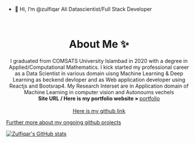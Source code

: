 - 👋 Hi, I’m @zulfiqar Ali Datascientist/Full Stack Developer

<!-- PROJECT LOGO -->
<br />
<p align="center">
  <h1 align="center">About Me ✨</h1>

  <p align="center">
    I graduated from COMSATS University Islambad in 2020 with a degree in Applied/Computational Mathematics. I kick started my professional career as a Data Scientist in various domain uisng Machine Learning & Deep Learning  as beckend devloper and as Web application developer using Reactjs and Bootsrap4.
  My Research Interset are in Application domain of Machine Learning in computer vision and Autonoums vechels
    <br />
    <strong>Site URL / Here is my portfolio website » </strong>
    <a href="https://zulfiqarali-portfolio-website.netlify.app/">portfolio</a>
    <br />
    <br />
    <a href="https://zulfiqarAlibalti.com">Here is my github link</a>
  </p>
</p>
 <a href="https://zulfiqarAlibalti.com">Further more about my ongoing github projects</a>
 
 [![Zulfiqar's GitHub stats](https://github-readme-stats.vercel.app/api?username=zulfiqarAlibalti
)](https://github.com/zulfiqarAlibalti/github-readme-stats)


